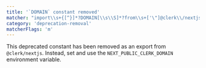 ```yaml
---
title: '`DOMAIN` constant removed'
matcher: "import\\s+{[^}]*?DOMAIN[\\s\\S]*?from\\s+['\"]@clerk\\/nextjs[\\s\\S]*?['\"]"
category: 'deprecation-removal'
matcherFlags: 'm'
---
```


This deprecated constant has been removed as an export from `@clerk/nextjs`. Instead, set and use the `NEXT_PUBLIC_CLERK_DOMAIN` environment variable.
